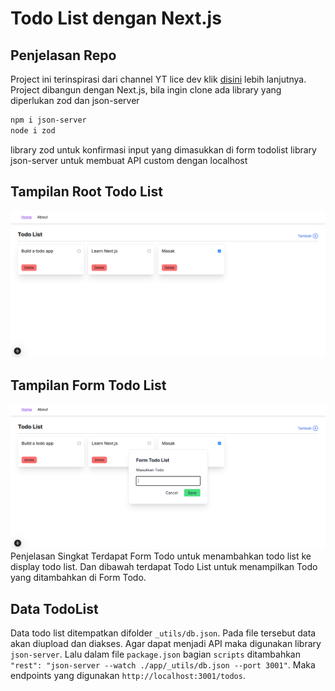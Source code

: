 # Todo List dengan Next.js
## Penjelasan Repo
Project ini terinspirasi dari channel YT lice dev klik [disini](https://www.youtube.com/watch?v=6OWcC_6T6nE) lebih lanjutnya. Project dibangun dengan Next.js, bila ingin clone ada library yang diperlukan zod dan json-server
```sh
npm i json-server
node i zod
```
library zod untuk konfirmasi input yang dimasukkan di form todolist
library json-server untuk membuat API custom dengan localhost

## Tampilan Root Todo List
![gambar home](https://github.com/andifirmansyah05/todolist-nextjs/blob/main/public/github/root.png)
## Tampilan Form Todo List
![gambar form todolist](https://github.com/andifirmansyah05/todolist-nextjs/blob/main/public/github/form-todo.png)
Penjelasan Singkat
Terdapat Form Todo untuk menambahkan todo list ke display todo list. Dan dibawah terdapat Todo List untuk menampilkan Todo yang ditambahkan di Form Todo.



## Data TodoList
Data todo list ditempatkan difolder `_utils/db.json`. Pada file tersebut data akan diupload dan diakses. Agar dapat menjadi API maka digunakan library `json-server`. Lalu dalam file `package.json` bagian `scripts` ditambahkan `"rest": "json-server --watch ./app/_utils/db.json --port 3001"`. Maka endpoints yang digunakan `http://localhost:3001/todos`.
